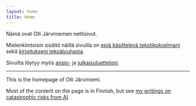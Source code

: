 ```yaml
---
layout: home
title: Home
---
```


Nämä ovat Olli Järviniemen nettisivut.

Mielenkiintoisin sisältö näillä sivuilla on [epiä käsittelevä tekstikokoelmani](/epi) sekä [kirjoitukseni tekoälyuhasta](/tekoaly).

Sivuilta löytyy myös [ansio-](/CV) ja [julkaisuluetteloni](/tutkimus).

---

This is the homepage of Olli Järviniemi.

Most of the content on the page is in Finnish, but see [my writings on catastrophic risks from AI](/AI).
